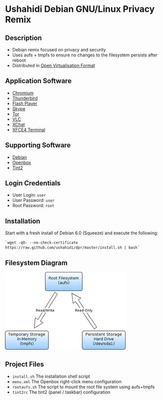 # Ushahidi Debian GNU/Linux Privacy Remix

## Description

* Debian remix focused on privacy and security
* Uses aufs + tmpfs to ensure no changes to the filesystem persists after reboot
* Distributed in [Open Virtualisation Format](http://www.dmtf.org/standards/ovf)

## Application Software

* [Chromium](http://www.chromium.org/)
* [Thunderbird](http://www.mozilla.org/thunderbird/)
* [Flash Player](http://www.adobe.com/products/flashplayer.html)
* [Skype](http://www.skype.com/)
* [Tor](https://www.torproject.org/)
* [VLC](http://www.videolan.org/vlc/)
* [XChat](http://xchat.org/)
* [XFCE4 Terminal](http://www.xfce.org/projects/terminal)

## Supporting Software

* [Debian](http://www.debian.org/)
* [Openbox](http://openbox.org/)
* [Tint2](http://code.google.com/p/tint2/)

## Login Credentials

* User Login: `user`
* User Password: `user`
* Root Password: `root`

## Installation

Start with a fresh install of Debian 6.0 (Squeeze) and execute the following:

    `wget -qO- --no-check-certificate https://raw.github.com/ushahidi/dpr/master/install.sh | bash`

## Filesystem Diagram

![Filesystem Diagram](https://github.com/ushahidi/dpr/raw/master/doc/filesystem.png)
## Project Files

* `install.sh` The installation shell script
* `menu.xml` The Openbox right-click menu configuration
* `rootaufs.sh` The script to mount the root file system using aufs+tmpfs
* `tint2rc` The tint2 (panel / taskbar) configuration
